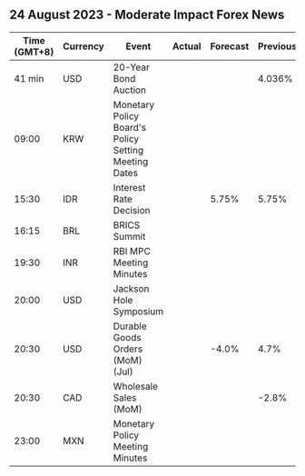 ## 24 August 2023 - Moderate Impact Forex News

| Time (GMT+8) | Currency | Event | Actual | Forecast | Previous |
|------|----------|-------|--------|----------|----------|
| 41 min | USD | 20-Year Bond Auction |  |  | 4.036% |
| 09:00 | KRW | Monetary Policy Board's Policy Setting Meeting Dates |  |  |  |
| 15:30 | IDR | Interest Rate Decision |  | 5.75% | 5.75% |
| 16:15 | BRL | BRICS Summit |  |  |  |
| 19:30 | INR | RBI MPC Meeting Minutes |  |  |  |
| 20:00 | USD | Jackson Hole Symposium |  |  |  |
| 20:30 | USD | Durable Goods Orders (MoM) (Jul) |  | -4.0% | 4.7% |
| 20:30 | CAD | Wholesale Sales (MoM) |  |  | -2.8% |
| 23:00 | MXN | Monetary Policy Meeting Minutes |  |  |  |
